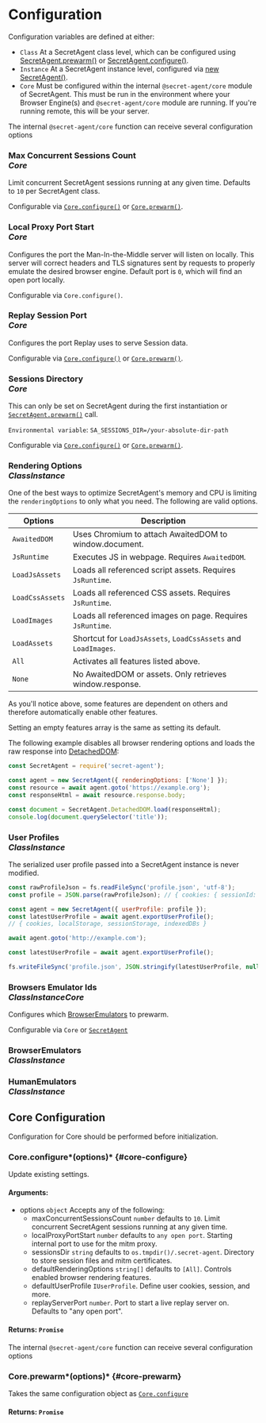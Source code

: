 # Configuration

Configuration variables are defined at either:

- `Class` At a SecretAgent class level, which can be configured using [SecretAgent.prewarm()](../basic-interfaces/secret-agent#prewarm) or [SecretAgent.configure()](../basic-interfaces/secret-agent#configure).
- `Instance` At a SecretAgent instance level, configured via [new SecretAgent()](../basic-interfaces/secret-agent#constructor).
- `Core` Must be configured within the internal `@secret-agent/core` module of SecretAgent. This must be run in the environment where your Browser Engine(s) and `@secret-agent/core` module are running. If you're running remote, this will be your server.

The internal `@secret-agent/core` function can receive several configuration options

### Max Concurrent Sessions Count <div class="specs"><i>Core</i></div>

Limit concurrent SecretAgent sessions running at any given time. Defaults to `10` per SecretAgent class.

Configurable via [`Core.configure()`](#core-configure) or [`Core.prewarm()`](#core-prewarm).

### Local Proxy Port Start <div class="specs"><i>Core</i></div>

Configures the port the Man-In-the-Middle server will listen on locally. This server will correct headers and TLS signatures sent by requests to properly emulate the desired browser engine. Default port is `0`, which will find an open port locally.

Configurable via `Core.configure()`.

### Replay Session Port <div class="specs"><i>Core</i></div>

Configures the port Replay uses to serve Session data.

Configurable via [`Core.configure()`](#core-configure) or [`Core.prewarm()`](#core-prewarm).

### Sessions Directory <div class="specs"><i>Core</i></div>

This can only be set on SecretAgent during the first instantiation or [`SecretAgent.prewarm()`](../basic-interfaces/secret-agent#prewarm) call.

`Environmental variable`: `SA_SESSIONS_DIR=/your-absolute-dir-path`

Configurable via [`Core.configure()`](#core-configure) or [`Core.prewarm()`](#core-prewarm).

### Rendering Options <div class="specs"><i>Class</i><i>Instance</i></div>

One of the best ways to optimize SecretAgent's memory and CPU is limiting the `renderingOptions` to only what you need. The following are valid options.

<p class="show-table-header show-bottom-border minimal-row-height"></p>

| Options         | Description                                                    |
| --------------- | -------------------------------------------------------------- |
| `AwaitedDOM`    | Uses Chromium to attach AwaitedDOM to window.document.         |
| `JsRuntime`     | Executes JS in webpage. Requires `AwaitedDOM`.                 |
| `LoadJsAssets`  | Loads all referenced script assets. Requires `JsRuntime`.      |
| `LoadCssAssets` | Loads all referenced CSS assets. Requires `JsRuntime`.         |
| `LoadImages`    | Loads all referenced images on page. Requires `JsRuntime`.     |
| `LoadAssets`    | Shortcut for `LoadJsAssets`, `LoadCssAssets` and `LoadImages`. |
| `All`           | Activates all features listed above.                           |
| `None`          | No AwaitedDOM or assets. Only retrieves window.response.       |

As you'll notice above, some features are dependent on others and therefore automatically enable other features.

Setting an empty features array is the same as setting its default.

The following example disables all browser rendering options and loads the raw response into [DetachedDOM](../core-interfaces/local-dom):

```js
const SecretAgent = require('secret-agent');

const agent = new SecretAgent({ renderingOptions: ['None'] });
const resource = await agent.goto('https://example.org');
const responseHtml = await resource.response.body;

const document = SecretAgent.DetachedDOM.load(responseHtml);
console.log(document.querySelector('title'));
```

### User Profiles <div class="specs"><i>Class</i><i>Instance</i></div>

The serialized user profile passed into a SecretAgent instance is never modified.

```js
const rawProfileJson = fs.readFileSync('profile.json', 'utf-8');
const profile = JSON.parse(rawProfileJson); // { cookies: { sessionId: 'test' }}

const agent = new SecretAgent({ userProfile: profile });
const latestUserProfile = await agent.exportUserProfile();
// { cookies, localStorage, sessionStorage, indexedDBs }

await agent.goto('http://example.com');

const latestUserProfile = await agent.exportUserProfile();

fs.writeFileSync('profile.json', JSON.stringify(latestUserProfile, null, 2));
```

### Browsers Emulator Ids <div class="specs"><i>Class</i><i>Instance</i><i>Core</i></div>

Configures which [BrowserEmulators](../advanced/browser-emulators) to prewarm.

Configurable via `Core` or [`SecretAgent`](../basic-interfaces/secret-agent#configure)

### BrowserEmulators <div class="specs"><i>Class</i><i>Instance</i></div>

### HumanEmulators <div class="specs"><i>Class</i><i>Instance</i></div>

## Core Configuration

Configuration for Core should be performed before initialization.

### Core.configure*(options)* {#core-configure}

Update existing settings.

#### **Arguments**:

- options `object` Accepts any of the following:
  - maxConcurrentSessionsCount `number` defaults to `10`. Limit concurrent SecretAgent sessions running at any given time.
  - localProxyPortStart `number` defaults to `any open port`. Starting internal port to use for the mitm proxy.
  - sessionsDir `string` defaults to `os.tmpdir()/.secret-agent`. Directory to store session files and mitm certificates.
  - defaultRenderingOptions `string[]` defaults to `[All]`. Controls enabled browser rendering features.
  - defaultUserProfile `IUserProfile`. Define user cookies, session, and more.
  - replayServerPort `number`. Port to start a live replay server on. Defaults to "any open port".

#### **Returns**: `Promise`

The internal `@secret-agent/core` function can receive several configuration options

### Core.prewarm*(options)* {#core-prewarm}

Takes the same configuration object as [`Core.configure`](#core-configure)

#### **Returns**: `Promise`
